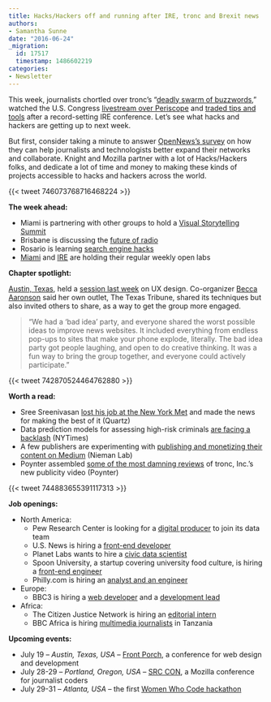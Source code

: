 ```yaml
---
title: Hacks/Hackers off and running after IRE, tronc and Brexit news
authors:
- Samantha Sunne
date: "2016-06-24"
_migration:
  id: 17517
  timestamp: 1486602219
categories:
- Newsletter
---
```


This week, journalists chortled over tronc&#8217;s &#8220;[deadly swarm of buzzwords][1],&#8221; watched the U.S. Congress [livestream over Periscope][2] and [traded tips and tools][3] after a record-setting IRE conference. Let&#8217;s see what hacks and hackers are getting up to next week.

But first, consider taking a minute to answer [OpenNews&#8217;s survey][4] on how they can help journalists and technologists better expand their networks and collaborate. Knight and Mozilla partner with a lot of Hacks/Hackers folks, and dedicate a lot of time and money to making these kinds of projects accessible to hacks and hackers across the world.

{{< tweet 746073768716468224 >}}

**The week ahead:**

  * Miami is partnering with other groups to hold a [Visual Storytelling Summit][5]
  * Brisbane is discussing the [future of radio][6]
  * Rosario is learning [search engine hacks][7]
  * [Miami][8] and [IRE][9] are holding their regular weekly open labs

**Chapter spotlight:**

[Austin, Texas][10], held a [session last week][11] on UX design. Co-organizer [Becca Aaronson][12] said her own outlet, The Texas Tribune, shared its techniques but also invited others to share, as a way to get the group more engaged.

> &#8220;We had a &#8216;bad idea&#8217; party, and everyone shared the worst possible ideas to improve news websites. It included everything from endless pop-ups to sites that make your phone explode, literally. The bad idea party got people laughing, and open to do creative thinking. It was a fun way to bring the group together, and everyone could actively participate.&#8221;

{{< tweet 742870524464762880 >}}

**Worth a read:**

  * Sree Sreenivasan [lost his job at the New York Met][13] and made the news for making the best of it (Quartz)
  * Data prediction models for assessing high-risk criminals [are facing a backlash][14] (NYTimes)
  * A few publishers are experimenting with [publishing and monetizing their content on Medium][15] (Nieman Lab)
  * Poynter assembled [some of the most damning reviews][16] of tronc, Inc.&#8217;s new publicity video (Poynter)

{{< tweet 744883655391117313 >}}

**Job openings:**

  * North America:
      * Pew Research Center is looking for a [digital producer][17] to join its data team
      * U.S. News is hiring a [front-end developer][18]
      * Planet Labs wants to hire a [civic data scientist][19]
      * Spoon University, a startup covering university food culture, is hiring a [front-end engineer][20]
      * Philly.com is hiring an [analyst and an engineer][21]
  * Europe:
      * BBC3 is hiring a [web developer][22] and a [development lead][23]
  * Africa:
      * The Citizen Justice Network is hiring an [editorial intern][24]
      * BBC Africa is hiring [multimedia journalists][25] in Tanzania

**Upcoming events:**

  * July 19 &#8211; _Austin, Texas, USA_ &#8211; [Front Porch][26], a conference for web design and development
  * July 28-29 &#8211; _Portland, Oregon, USA_ &#8211; [SRC CON][27], a Mozilla conference for journalist coders
  * July 29-31 &#8211; _Atlanta, USA_ &#8211; the first [Women Who Code hackathon][28]

 [1]: http://www.slate.com/blogs/moneybox/2016/06/20/tronc_s_introduction_video_is_a_horrifying_swarm_of_buzzwords.html
 [2]: http://www.theverge.com/2016/6/22/12008592/c-span-congress-periscope-facebook-live
 [3]: https://twitter.com/hashtag/IRE16?src=hash
 [4]: http://www.surveygizmo.com/s3/2837072/Knight-Mozilla-OpenNews
 [5]: http://www.meetup.com/Hacks-Hackers-Miami/events/231299304/
 [6]: http://www.meetup.com/Hacks-Hackers-Brisbane/events/231355694/
 [7]: http://www.meetup.com/Hacks-Hackers-Rosario/events/231512923/
 [8]: http://www.meetup.com/Hacks-Hackers-Miami/
 [9]: http://www.meetup.com/hackshackersIRE/
 [10]: http://www.meetup.com/Hacks-Hackers-Austin/
 [11]: http://www.meetup.com/Hacks-Hackers-Austin/events/231570311/
 [12]: https://twitter.com/becca_aa
 [13]: http://qz.com/711943/sree-sreenivasan-how-to-spin-getting-fired-from-your-high-profile-job-into-a-delightful-digital-campaign/
 [14]: http://www.nytimes.com/2016/06/23/us/backlash-in-wisconsin-against-using-data-to-foretell-defendants-futures.html
 [15]: http://www.niemanlab.org/2016/06/mediums-team-did-everything-how-5-publishers-transitioned-their-sites-to-medium/
 [16]: http://www.poynter.org/2016/the-early-reviews-of-troncs-branding-videos-are-in-and-theyre-not-good/417785/
 [17]: https://jobs-prc.icims.com/jobs/4616/digital-producer-writer/job?mobile=false&width=960&height=500&bga=true&needsRedirect=false&jan1offset=-300&jun1offset=-240
 [18]: https://www.linkedin.com/jobs2/cap/view/140791482?pathWildcard=140791482&trk=job_capjs
 [19]: https://www.planet.com/company/careers/jobs/?gh_jid=232346
 [20]: http://spoonuniversity.com/jobs/front-end-engineer/
 [21]: https://beta.philly.com/2016/06/20/were-building-an-analytics-team-to-help-protect-journalism/
 [22]: http://careerssearch.bbc.co.uk/jobs/job/Web-Developer-BBC3/16829
 [23]: http://careerssearch.bbc.co.uk/jobs/job/Development-Lead-BBC-Three/16219
 [24]: http://www.journalism.co.za/blog/cjn-hiring-editorial-intern/
 [25]: http://ijnet.org/en/opportunities/bbc-africa-seeks-multimedia-journalists-tanzania
 [26]: http://frontporch.io/austin/
 [27]: http://srccon.org/
 [28]: http://www.wwcodehackathon.com/